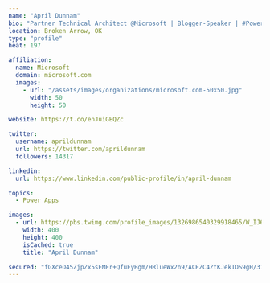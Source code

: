 ```yaml
---
name: "April Dunnam"
bio: "Partner Technical Architect @Microsoft | Blogger-Speaker | #PowerApps, #PowerAutomate, #Office365, #SharePoint | #WIT | #Karaoke Queen"
location: Broken Arrow, OK
type: "profile"
heat: 197

affiliation:
  name: Microsoft
  domain: microsoft.com
  images:
    - url: "/assets/images/organizations/microsoft.com-50x50.jpg"
      width: 50
      height: 50

website: https://t.co/enJuiGEQZc

twitter:
  username: aprildunnam
  url: https://twitter.com/aprildunnam
  followers: 14317

linkedin:
  url: https://www.linkedin.com/public-profile/in/april-dunnam

topics:
  - Power Apps

images:
  - url: https://pbs.twimg.com/profile_images/1326986540329918465/W_IJ6Ih2_400x400.jpg
    width: 400
    height: 400
    isCached: true
    title: "April Dunnam"

secured: "fGXceD45ZjpZx5sEMFr+QfuEyBgm/HRlueWx2n9/ACEZC4ZtKJekIOS9gH/31VSO2+s4omBZCjA56JCP5N4Z0MUR5wfzt3jwKxW8m5+cLiHIRZJAMahvWZ4J4DDh3CyUB4GTDzF6ipsL49PZtFDiSY3ND4JdnxPG3sRVXTfj+CgRpSdZxy60hNYxfsM8f9Fp2Ff3vRUwbnD0L5+3mHGii0ZYShR+HvLE2bUUmwbcsqrECnNVzzX9a4dqt53SCktnyFbbs47O+bhAsNsOxiifWGD4mJ42d2XEAu2KCGzHZpBcUuA4CjCHTCRny8InG9d1TaEJAoKU3nZA0b+/OXWkbnKo+M+bVTb87Qwvouz51Wo9JA9BLOctjEfqxZE2/VkLgpaCC81zg755lGq2Lm6UbuEfVihGkWn+/b5B5LNjCQM=;ZILGyM8DrZ9F70tVZv0IDQ=="
---
```


